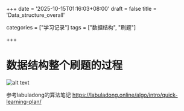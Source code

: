 +++
date = '2025-10-15T01:16:03+08:00'
draft = false
title = 'Data_structure_overall'

categories = ["学习记录"]
tags = ["数据结构", "刷题"]

+++
# 数据结构整个刷题的过程

![alt text](image.png)

参考labuladong的算法笔记 
https://labuladong.online/algo/intro/quick-learning-plan/



